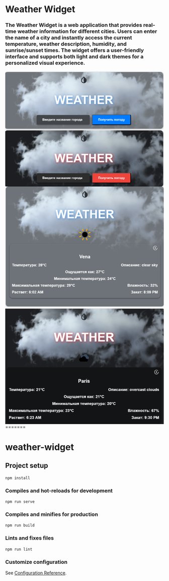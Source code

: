 
# Weather Widget

### The Weather Widget is a web application that provides real-time weather information for different cities. Users can enter the name of a city and instantly access the current temperature, weather description, humidity, and sunrise/sunset times. The widget offers a user-friendly interface and supports both light and dark themes for a personalized visual experience.

<img align="left" alt="game" width="600"  src="./public/light-start.png" />
<img align="left" alt="game" width="600"  src="./public/dark-start.png" />
<img align="left" alt="game" width="600"  src="./public/light.png" />
<img align="left" alt="game" width="600"  src="./public/dark.png" />

=======
# weather-widget


## Project setup
```
npm install
```

### Compiles and hot-reloads for development
```
npm run serve
```

### Compiles and minifies for production
```
npm run build
```

### Lints and fixes files
```
npm run lint
```

### Customize configuration
See [Configuration Reference](https://cli.vuejs.org/config/).
